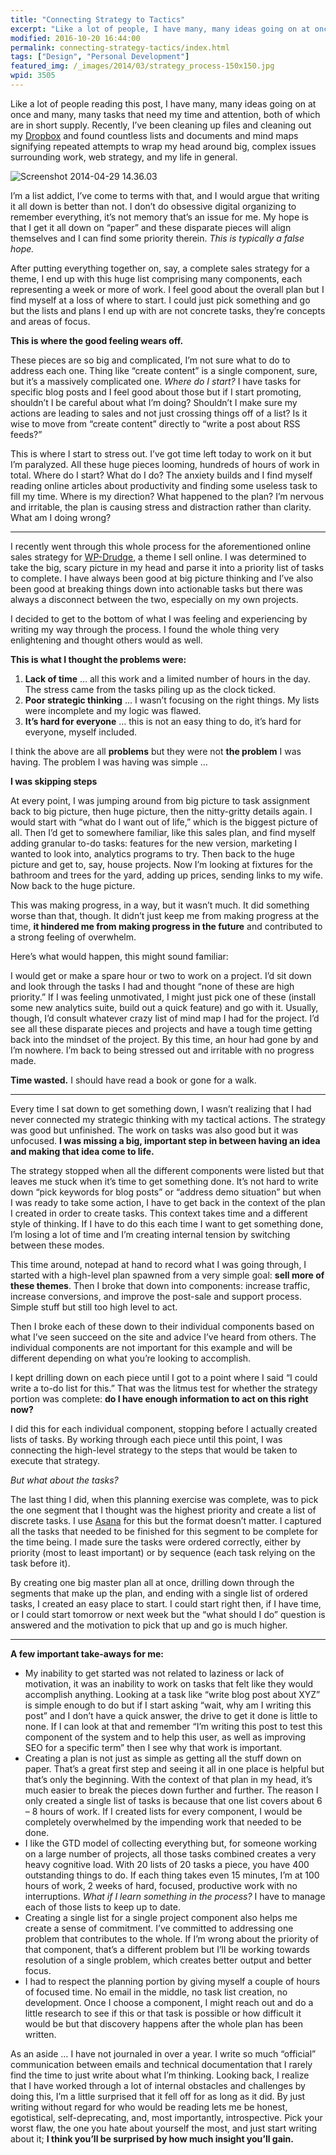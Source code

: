 ```yaml
---
title: "Connecting Strategy to Tactics"
excerpt: "Like a lot of people, I have many, many ideas going on at once and many, many tasks that need my time and attention, both of which are in short supply. Where do I start? What do I do? Where is my direction?"
modified: 2016-10-20 16:44:00
permalink: connecting-strategy-tactics/index.html
tags: ["Design", "Personal Development"]
featured_img: /_images/2014/03/strategy_process-150x150.jpg
wpid: 3505
---
```



Like a lot of people reading this post, I have many, many ideas going on at once and many, many tasks that need my time and attention, both of which are in short supply. Recently, I’ve been cleaning up files and cleaning out my [Dropbox](https://db.tt/JsDYt1P) and found countless lists and documents and mind maps signifying repeated attempts to wrap my head around big, complex issues surrounding work, web strategy, and my life in general.

![Screenshot 2014-04-29 14.36.03](/_images/2014/03/Screenshot-2014-04-29-14.36.03-300x190.png)

I’m a list addict, I’ve come to terms with that, and I would argue that writing it all down is better than not. I don’t do obsessive digital organizing to remember everything, it’s not memory that’s an issue for me. My hope is that I get it all down on “paper” and these disparate pieces will align themselves and I can find some priority therein. *This is typically a false hope.*

After putting everything together on, say, a complete sales strategy for a theme, I end up with this huge list comprising many components, each representing a week or more of work. I feel good about the overall plan but I find myself at a loss of where to start. I could just pick something and go but the lists and plans I end up with are not concrete tasks, they’re concepts and areas of focus.

**This is where the good feeling wears off.**

These pieces are so big and complicated, I’m not sure what to do to address each one. Thing like “create content” is a single component, sure, but it’s a massively complicated one. *Where do I start?* I have tasks for specific blog posts and I feel good about those but if I start promoting, shouldn’t I be careful about what I’m doing? Shouldn’t I make sure my actions are leading to sales and not just crossing things off of a list? Is it wise to move from “create content” directly to “write a post about RSS feeds?”

This is where I start to stress out. I’ve got time left today to work on it but I’m paralyzed. All these huge pieces looming, hundreds of hours of work in total. Where do I start? What do I do? The anxiety builds and I find myself reading online articles about productivity and finding some useless task to fill my time. Where is my direction? What happened to the plan? I’m nervous and irritable, the plan is causing stress and distraction rather than clarity. What am I doing wrong?

- - - - - -

I recently went through this whole process for the aforementioned online sales strategy for [WP-Drudge](http://wpdrudge.com), a theme I sell online. I was determined to take the big, scary picture in my head and parse it into a priority list of tasks to complete. I have always been good at big picture thinking and I’ve also been good at breaking things down into actionable tasks but there was always a disconnect between the two, especially on my own projects.

I decided to get to the bottom of what I was feeling and experiencing by writing my way through the process. I found the whole thing very enlightening and thought others would as well.

**This is what I thought the problems were:**

1. **Lack of time** … all this work and a limited number of hours in the day. The stress came from the tasks piling up as the clock ticked.
2. **Poor strategic thinking** … I wasn’t focusing on the right things. My lists were incomplete and my logic was flawed.
3. **It’s hard for everyone** … this is not an easy thing to do, it’s hard for everyone, myself included.

I think the above are all **problems** but they were not **the problem** I was having. The problem I was having was simple …

**I was skipping steps**

At every point, I was jumping around from big picture to task assignment back to big picture, then huge picture, then the nitty-gritty details again. I would start with “what do I want out of life,” which is the biggest picture of all. Then I’d get to somewhere familiar, like this sales plan, and find myself adding granular to-do tasks: features for the new version, marketing I wanted to look into, analytics programs to try. Then back to the huge picture and get to, say, house projects. Now I’m looking at fixtures for the bathroom and trees for the yard, adding up prices, sending links to my wife. Now back to the huge picture.

This was making progress, in a way, but it wasn’t much. It did something worse than that, though. It didn’t just keep me from making progress at the time, **it hindered me from making progress in the future** and contributed to a strong feeling of overwhelm.

Here’s what would happen, this might sound familiar:

I would get or make a spare hour or two to work on a project. I’d sit down and look through the tasks I had and thought “none of these are high priority.” If I was feeling unmotivated, I might just pick one of these (install some new analytics suite, build out a quick feature) and go with it. Usually, though, I’d consult whatever crazy list of mind map I had for the project. I’d see all these disparate pieces and projects and have a tough time getting back into the mindset of the project. By this time, an hour had gone by and I’m nowhere. I’m back to being stressed out and irritable with no progress made.

**Time wasted.** I should have read a book or gone for a walk.

- - - - - -

Every time I sat down to get something down, I wasn’t realizing that I had never connected my strategic thinking with my tactical actions. The strategy was good but unfinished. The work on tasks was also good but it was unfocused. **I was missing a big, important step in between having an idea and making that idea come to life.**

The strategy stopped when all the different components were listed but that leaves me stuck when it’s time to get something done. It’s not hard to write down “pick keywords for blog posts” or “address demo situation” but when I was ready to take some action, I have to get back in the context of the plan I created in order to create tasks. This context takes time and a different style of thinking. If I have to do this each time I want to get something done, I’m losing a lot of time and I’m creating internal tension by switching between these modes.

This time around, notepad at hand to record what I was going through, I started with a high-level plan spawned from a very simple goal: **sell more of these themes**. Then I broke that down into components: increase traffic, increase conversions, and improve the post-sale and support process. Simple stuff but still too high level to act.

Then I broke each of these down to their individual components based on what I’ve seen succeed on the site and advice I’ve heard from others. The individual components are not important for this example and will be different depending on what you’re looking to accomplish.

I kept drilling down on each piece until I got to a point where I said “I could write a to-do list for this.” That was the litmus test for whether the strategy portion was complete: **do I have enough information to act on this right now?**

I did this for each individual component, stopping before I actually created lists of tasks. By working through each piece until this point, I was connecting the high-level strategy to the steps that would be taken to execute that strategy.

*But what about the tasks?*

The last thing I did, when this planning exercise was complete, was to pick the one segment that I thought was the highest priority and create a list of discrete tasks. I use [Asana](http://asana.com) for this but the format doesn’t matter. I captured all the tasks that needed to be finished for this segment to be complete for the time being. I made sure the tasks were ordered correctly, either by priority (most to least important) or by sequence (each task relying on the task before it).

By creating one big master plan all at once, drilling down through the segments that make up the plan, and ending with a single list of ordered tasks, I created an easy place to start. I could start right then, if I have time, or I could start tomorrow or next week but the “what should I do” question is answered and the motivation to pick that up and go is much higher.

- - - - - -

**A few important take-aways for me:**

- My inability to get started was not related to laziness or lack of motivation, it was an inability to work on tasks that felt like they would accomplish anything. Looking at a task like “write blog post about XYZ” is simple enough to do but if I start asking “wait, why am I writing this post” and I don’t have a quick answer, the drive to get it done is little to none. If I can look at that and remember “I’m writing this post to test this component of the system and to help this user, as well as improving SEO for a specific term” then I see why that work is important.
- Creating a plan is not just as simple as getting all the stuff down on paper. That’s a great first step and seeing it all in one place is helpful but that’s only the beginning. With the context of that plan in my head, it’s much easier to break the pieces down further and further. The reason I only created a single list of tasks is because that one list covers about 6 – 8 hours of work. If I created lists for every component, I would be completely overwhelmed by the impending work that needed to be done.
- I like the GTD model of collecting everything but, for someone working on a large number of projects, all those tasks combined creates a very heavy cognitive load. With 20 lists of 20 tasks a piece, you have 400 outstanding things to do. If each thing takes even 15 minutes, I’m at 100 hours of work, 2 weeks of hard, focused, productive work with no interruptions. *What if I learn something in the process?* I have to manage each of those lists to keep up to date.
- Creating a single list for a single project component also helps me create a sense of commitment. I’ve committed to addressing one problem that contributes to the whole. If I’m wrong about the priority of that component, that’s a different problem but I’ll be working towards resolution of a single problem, which creates better output and better focus.
- I had to respect the planning portion by giving myself a couple of hours of focused time. No email in the middle, no task list creation, no development. Once I choose a component, I might reach out and do a little research to see if this or that task is possible or how difficult it would be but that discovery happens after the whole plan has been written.

As an aside … I have not journaled in over a year. I write so much “official” communication between emails and technical documentation that I rarely find the time to just write about what I’m thinking. Looking back, I realize that I have worked through a lot of internal obstacles and challenges by doing this, I’m a little surprised that it fell off for as long as it did. By just writing without regard for who would be reading lets me be honest, egotistical, self-deprecating, and, most importantly, introspective. Pick your worst flaw, the one you hate about yourself the most, and just start writing about it; **I think you’ll be surprised by how much insight you’ll gain.**
